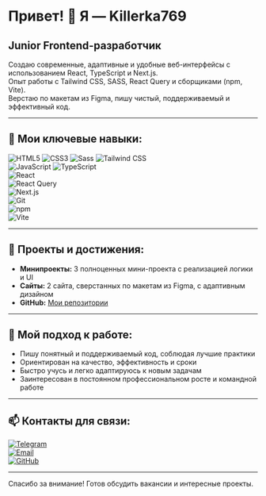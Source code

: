 # Привет! 👋 Я — Killerka769

## Junior Frontend-разработчик  
Создаю современные, адаптивные и удобные веб-интерфейсы с использованием React, TypeScript и Next.js.  
Опыт работы с Tailwind CSS, SASS, React Query и сборщиками (npm, Vite).  
Верстаю по макетам из Figma, пишу чистый, поддерживаемый и эффективный код.

---

## 🚀 Мои ключевые навыки:

![HTML5](https://img.shields.io/badge/HTML5-E34F26?style=flat&logo=html5&logoColor=white) 
![CSS3](https://img.shields.io/badge/CSS3-1572B6?style=flat&logo=css3&logoColor=white) 
![Sass](https://img.shields.io/badge/Sass-CC6699?style=flat&logo=sass&logoColor=white) 
![Tailwind CSS](https://img.shields.io/badge/Tailwind_CSS-06B6D4?style=flat&logo=tailwind-css&logoColor=white)  
![JavaScript](https://img.shields.io/badge/JavaScript-F7DF1E?style=flat&logo=javascript&logoColor=black) 
![TypeScript](https://img.shields.io/badge/TypeScript-3178C6?style=flat&logo=typescript&logoColor=white)  
![React](https://img.shields.io/badge/React-61DAFB?style=flat&logo=react&logoColor=black)  
![React Query](https://img.shields.io/badge/React_Query-FF4154?style=flat&logo=reactquery&logoColor=white)  
![Next.js](https://img.shields.io/badge/Next.js-000000?style=flat&logo=next.js&logoColor=white)  
![Git](https://img.shields.io/badge/Git-F05032?style=flat&logo=git&logoColor=white)  
![npm](https://img.shields.io/badge/npm-CB3837?style=flat&logo=npm&logoColor=white)  
![Vite](https://img.shields.io/badge/Vite-646CFF?style=flat&logo=vite&logoColor=white)  

---

## 📂 Проекты и достижения:

- **Минипроекты:** 3 полноценных мини-проекта с реализацией логики и UI  
- **Сайты:** 2 сайта, сверстанных по макетам из Figma, с адаптивным дизайном  
- **GitHub:** [Мои репозитории](https://github.com/Killerka769?tab=repositories)  

---

## 🎯 Мой подход к работе:

- Пишу понятный и поддерживаемый код, соблюдая лучшие практики  
- Ориентирован на качество, эффективность и сроки  
- Быстро учусь и легко адаптируюсь к новым задачам  
- Заинтересован в постоянном профессиональном росте и командной работе  

---

## 📫 Контакты для связи:

[![Telegram](https://img.shields.io/badge/Telegram-26A5E4?style=flat&logo=telegram&logoColor=white)](https://t.me/твой_ник)  
[![Email](https://img.shields.io/badge/Email-D14836?style=flat&logo=gmail&logoColor=white)](mailto:твоя@почта.com)  
[![GitHub](https://img.shields.io/badge/GitHub-181717?style=flat&logo=github&logoColor=white)](https://github.com/Killerka769)  

---

Спасибо за внимание! Готов обсудить вакансии и интересные проекты.


<!--
**Killerka769/Killerka769** is a ✨ _special_ ✨ repository because its `README.md` (this file) appears on your GitHub profile.

Here are some ideas to get you started:

- 🔭 I’m currently working on ...
- 🌱 I’m currently learning ...
- 👯 I’m looking to collaborate on ...
- 🤔 I’m looking for help with ...
- 💬 Ask me about ...
- 📫 How to reach me: ...
- 😄 Pronouns: ...
- ⚡ Fun fact: ...
-->
